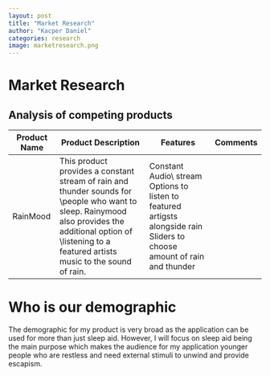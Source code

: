 ```yaml
---
layout: post
title: "Market Research"
author: "Kacper Daniel"
categories: research
image: marketresearch.png
---
```

# Market Research


## Analysis of competing products


| Product Name  | Product Description | Features | Comments| 
|---|---|---|---|
| RainMood | This product provides a constant stream of rain and thunder sounds for \people who want to sleep. Rainymood also provides the additional option of \listening to a featured artists music to the sound of rain.  | Constant Audio\ stream Options to listen to featured artigsts alongside rain Sliders to choose amount of rain and thunder  |  |


# Who is our demographic
The demographic for my product is very broad as the application can be used for more than just sleep aid. However, I will focus on sleep aid being the main purpose which makes the audience for my application younger people who are restless and need external stimuli to unwind and provide escapism.
